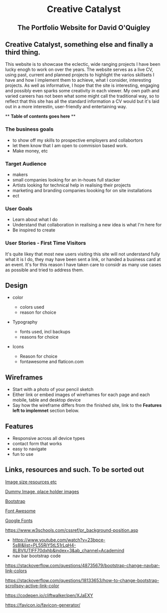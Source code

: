 <h1 align="center">Creative Catalyst</h1>
<h2 align="center">The Portfolio Website for David O'Quigley</h2>

## Creative Catalyst, something else and finally a third thing.

This website is to showcase the eclectic, wide ranging projects I have been lucky enogh to work on over the years. 
The website serves as a live CV, using past, current and planned projects to highlight the varios skillsets I have
and how I implement them to achieve, what I consider, interesting projects. As well as informative, I hope that 
the site is interesting, engaging and possibly even sparks some creativity in each viewer. My own path and varied careers
has not been what some might call the traditional way, so to reflect that this site has all the standard information
a CV would but it's laid out in a more interestin, user-friendly and entertaining way.


** **Table of contents goes here** **


### The business goals
+ to show off my skills to prospective employers and collabortors
+ let them know that I am open to commision based work.
+ Make money, etc

### Target Audience
+ makers
+ small companies looking for an in-houes full stacker
+ Artists looking for technical help in realising their projects
+ marketing and branding companies loooking for on site installations
+ ect

### User Goals
+ Learn about what I do
+ Understand that collaboration in realising a new idea is what I'm here for
+ Be inspired to create 


### User Stories - First Time Visitors
It's quite likey that most new users visiting this site will not understand fully what it is I do,
they may have been sent a link, or handed a business card at an event. It's for this reason I have taken
care to considr as many use cases as possible and tried to address them.

## Design

+ color 
  + colors used 
  + reason for choice 

+ Typography 
  + fonts used, incl backups
  + reasons for choice

+ Icons
  + Reason for choice
  + fontawesome and flaticon.com 


## Wireframes

+ Start with a photo of your pencil sketch
+ Either link or embed images of wireframes for each page and each mobile, table and desktop device
+ Say how the wireframe differs from the finished site, link to the **Features left to implemnet** section below.


## Features
+ Responsive across all device types
+ contact form that works
+ easy to navigate
+ fun to use

## Links, resources and such. To be sorted out
[Image size resources etc](https://www.seoptimer.com/blog/website-header-size/#:~:text=Recommended%20website%20header%20image%20pixel,1280px)

[Dummy Image, place holder images](https://dummyimage.com/)

[Bootstrap](https://getbootstrap.com/docs/4.3/getting-started/introduction/)

[Font Awesome](https://fontawesome.com/account/cdn)

[Google Fonts](https://fonts.google.com/?vfonly=true)

https://www.w3schools.com/cssref/pr_background-position.asp

+ https://www.youtube.com/watch?v=23bpce-5s8I&list=PL55RiY5tL51rLqH4-8LBVlUTIFF70dxhb&index=3&ab_channel=Academind
 + nav bar bootstrap code

https://stackoverflow.com/questions/48735679/bootstrap-change-navbar-link-colors

https://stackoverflow.com/questions/18133653/how-to-change-bootstrap-scrollspy-active-link-color

https://codepen.io/cliftwalker/pen/XJaEXY

https://favicon.io/favicon-generator/